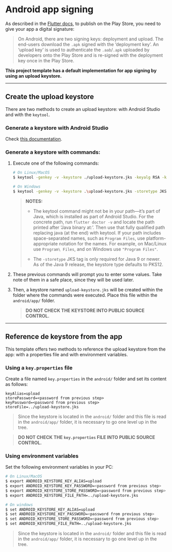 # Android app signing

As described in the [Flutter docs][app_signing_docs_link], to publish on the Play Store, you need to give your app a digital signature:

> On Android, there are two signing keys: deployment and upload. The end-users download the `.apk` signed with the ‘deployment key’. An ‘upload key’ is used to authenticate the `.aab`/`.apk` uploaded by developers onto the Play Store and is re-signed with the deployment key once in the Play Store.

**This project template has a default implementation for app signing by using an upload keystore.**

---

## Create the upload keystore

There are two methods to create an upload keystore: with Android Studio and with the `keytool`.

### Generate a keystore with Android Studio

Check [this documentation][keystore_generation_link].

### Generate a keystore with commands:

1. Execute one of the following commands:

   ```sh
   # On Linux/MacOS
   $ keytool -genkey -v -keystore ./upload-keystore.jks -keyalg RSA -keysize 2048 -validity 10000 -alias upload

   # On Windows
   $ keytool -genkey -v -keystore .\upload-keystore.jks -storetype JKS -keyalg RSA -keysize 2048 -validity 10000 -alias upload
   ```

   > **NOTES:**
   >
   > - The keytool command might not be in your path—it’s part of Java, which is installed as part of Android Studio. For the concrete path, run `flutter doctor -v` and locate the path printed after ‘Java binary at:’. Then use that fully qualified path replacing java (at the end) with keytool. If your path includes space-separated names, such as `Program Files`, use platform-appropriate notation for the names. For example, on Mac/Linux use `Program\ Files`, and on Windows use `"Program Files"`.
   >
   > - The `-storetype` JKS tag is only required for Java 9 or newer. As of the Java 9 release, the keystore type defaults to PKS12.

2. These previous commands will prompt you to enter some values. Take note of them in a safe place, since they will be used later.

3. Then, a keystore named `upload-keystore.jks` will be created within the folder where the commands were executed. Place this file within the `android/app/` folder.

   > **DO NOT CHECK THE KEYSTORE INTO PUBLIC SOURCE CONTROL.**

---

## Reference de keystore from the app

This template offers two methods to reference the upload keystore from the app: with a properties file and with environment variables.

<!-- TODO: Since `keyAlias` and `storeFile` do not change, they can be hardcoded in the gradle config and then ignored in the setup process. -->

### Using a `key.properties` file

Create a file named `key.properties` in the `android/` folder and set its content as follows:

```properties
keyAlias=upload
storePassword=<password from previous step>
keyPassword=<password from previous step>
storeFile=../upload-keystore.jks
```

> Since the keystore is located in the `android/` folder and this file is read in the `android/app/` folder, it is necessary to go one level up in the tree.

> **DO NOT CHECK THE `key.properties` FILE INTO PUBLIC SOURCE CONTROL.**

### Using environment variables

Set the following environment variables in your PC:

```sh
# On Linux/MacOS
$ export ANDROID_KEYSTORE_KEY_ALIAS=upload
$ export ANDROID_KEYSTORE_KEY_PASSWORD=<password from previous step>
$ export ANDROID_KEYSTORE_STORE_PASSWORD=<password from previous step>
$ export ANDROID_KEYSTORE_FILE_PATH=../upload-keystore.jks

# On windows
$ set ANDROID_KEYSTORE_KEY_ALIAS=upload
$ set ANDROID_KEYSTORE_KEY_PASSWORD=<password from previous step>
$ set ANDROID_KEYSTORE_STORE_PASSWORD=<password from previous step>
$ set ANDROID_KEYSTORE_FILE_PATH=../upload-keystore.jks
```

> Since the keystore is located in the `android/` folder and this file is read in the `android/app/` folder, it is necessary to go one level up in the tree.

<!-- ? LINKS -->

<!-- Android documentation -->

[keystore_generation_link]: https://developer.android.com/studio/publish/app-signing#generate-key

<!-- Flutter documentation -->

[app_signing_docs_link]: https://flutter.dev/docs/deployment/android#signing-the-app
